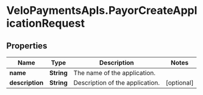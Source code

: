 # VeloPaymentsApIs.PayorCreateApplicationRequest

## Properties

Name | Type | Description | Notes
------------ | ------------- | ------------- | -------------
**name** | **String** | The name of the application. | 
**description** | **String** | Description of the application. | [optional] 


